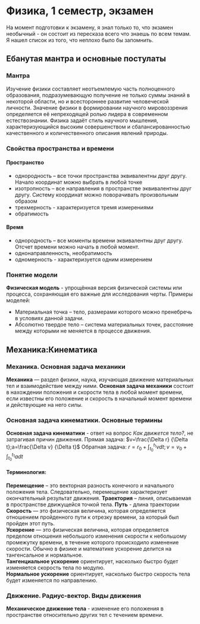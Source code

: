 # Физика, 1 семестр, экзамен
На момент подготовки к экзамену, я знал только то, что экзамен необычный - он состоит из пересказа всего что знаешь по всем темам. Я нашел список из того, что неплохо было бы запомнить.
## Ебанутая мантра и основные постулаты
### Мантра
Изучение физики составляет неотъемлемую часть полноценного образования, подразумевающую получение не только суммы знаний в некоторой области, но и всестороннее развитие человеческой личности. Значение физики в формировании научного мировоззрения определяется её непреходящей ролью лидера в современном естествознании. Физика задаёт стиль научного мышления, характеризующийся высоким совершенством и сбалансированностью качественного и количественного описания явлений природы.
### Свойства пространства и времени
#### Пространство
- однородность – все точки пространства эквивалентны друг другу. Начало координат можно выбрать в любой точке
- изотропность – все направления в пространстве эквивалентны друг другу. Систему координат можно поворачивать произвольным образом
- трехмерность - характеризуется тремя измерениями
- обратимость
#### Время
- однородность – все моменты времени эквивалентны друг другу. Отсчет времени можно начать в любой момент.
- однонаправленность, необратимость
- одномерность - характеризуется одним измерением
### Понятие модели
**Физическая модель** - упрощённая версия физической системы или процесса, сохраняющая его важные для исследования черты.
Примеры моделей:
- Материальная точка – тело, размерами которого можно пренебречь в условиях данной задачи.
- Абсолютно твердое тело – система материальных точек, расстояние между которыми не меняется в процессе движения.
## Механика:Кинематика
### Механика. Основная задача механики
**Механика** — раздел физики, наука, изучающая движение материальных тел и взаимодействие между ними.
**Основная задача механики** состоит в нахождении положения и скорости тела в любой момент времени, если известны его положение и скорость в начальный момент времени и действующие на него силы.
### Основная задача кинематики. Основные термины
**Основная задача кинематики** - ответ на вопрос *Как движется тело?*, не затрагивая причин движения.
Прямая задача: $v=\frac{\Delta r} {\Delta t};a=\frac{\Delta v} {\Delta t}$
Обратная задача: $r=r_0+\int_{t_0}^{t_1}v dt;v=v_0+\int_{t_0}^{t_1}adt$
#### Терминология:
**Перемещение** – это векторная разность конечного и начального положения тела. Следовательно, перемещение характеризует окончательный результат движения.
**Траектория** – линия, описываемая в пространстве движущейся точкой тела. 
**Путь** - длина траектории
**Скорость** — это физическая величина, которая определяется отношением пройденного пути к отрезку времени, за который был пройден этот путь.  
**Ускорение** — это физическая величина, которая определяется пределом отношения небольшого изменения скорости к небольшому промежутку времени, в течение которого происходило изменение скорости. Обычно в физике и математике ускорение делится на тангенсальное и нормальное.  
**Тангенциальное ускорение** ориентирует, насколько быстро будет изменяется скорость тела по модулю.  
**Нормальное ускорение** ориентирует, насколько быстро скорость тела будет изменяется по направлению.
### Движение. Радиус-вектор. Виды движения
**Механическое движение тела** - изменение его положения в пространстве относительно других тел с течением времени.
<!--stackedit_data:
eyJoaXN0b3J5IjpbLTM1MTAxNTk2NCwxNzMyNTc5NjkwLC0xOT
I0NDY1NDg2LDUyODMzNzY4MCwyMTMyODc3NDg1LC0xMzQ3Mzgx
NDAyLC05MjQ3NTE3NTQsLTE5Mjk4MDg5NDAsMTM2MzA1NzY0MS
wtMTA1NjUyNzg2MSwtMTI3MDIzMjAwNSwtMTc0MjcwODE1Mywy
ODA4NjA3MjEsLTEzNzEyMjYwODldfQ==
-->